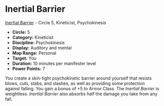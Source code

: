 # Inertial Barrier

[Inertial Barrier](/Psionics/I/InertialBarrier.md) - Circle 5, Kineticist, Psychokinesis

- **Circle:** 5
- **Category:** Kineticist
- **Discipline:** Psychokinesis
- **Display:** Auditory and mental
- **Map Range:** Personal
- **Target:** You
- **Duration:** 10 minutes per manifester level
- **Power Points:** 7

You create a skin-tight psychokinetic barrier around yourself that resists blows, cuts, stabs, and slashes, as well as providing some protection against falling. You gain a bonus of +5 to Armor Class. The *Inertial Barrier* is weightless. *Inertial Barrier* also absorbs half the damage you take from any fall.
